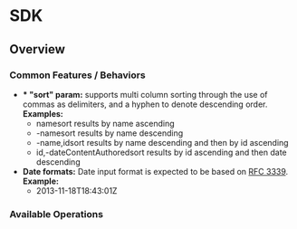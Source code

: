 # SDK

## Overview

<div class="swagger-ui-wrap extraFooter"><h3>Common Features / Behaviors</h3> <div class="features"> <ul> <li><strong>* "sort" param:</strong> supports multi column sorting through the use of commas as delimiters, and a hyphen to denote descending order. <br/> <strong><span>Examples:</span></strong> <ul> <li><span class="example">name</span><span class="description">sort results by name ascending</span></li> <li><span class="example">-name</span><span class="description">sort results by name descending</span></li> <li><span class="example">-name,id</span><span class="description">sort results by name descending and then by id ascending</span></li> <li><span class="example">id,-dateContentAuthored</span><span class="description">sort results by id ascending and then date descending</span></li> </ul> </li> <li><strong>Date formats:</strong> Date input format is expected to be based on <a href="http://www.ietf.org/rfc/rfc3339.txt">RFC 3339</a>. <br/> <span><strong>Example:</strong></span> <ul><li>2013-11-18T18:43:01Z</li></ul> </li> </ul> </div> </div>

### Available Operations

